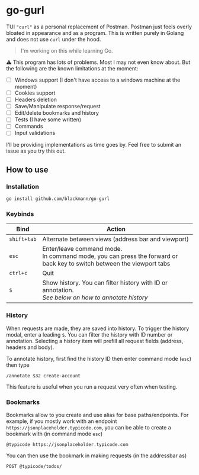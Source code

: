 # go-gurl

TUI `"curl"` as a personal replacement of Postman. Postman just feels overly bloated in appearance and as a program.
This is written purely in Golang and does not use `curl` under the hood.

> I'm working on this while learning Go.

⚠️ This program has lots of problems. Most I may not even know about. But the following are the known limitations at the
moment:

- [ ] Windows support (I don't have access to a windows machine at the moment)
- [ ] Cookies support
- [ ] Headers deletion
- [ ] Save/Manipulate response/request
- [ ] Edit/delete bookmarks and history
- [ ] Tests (I have some written)
- [ ] Commands
- [ ] Input validations

I'll be providing implementations as time goes by. Feel free to submit an issue as you try this out.

## How to use

### Installation

```bash
go install github.com/blackmann/go-gurl
```

### Keybinds

| Bind        | Action                                                                                                                    |
|-------------|---------------------------------------------------------------------------------------------------------------------------|
| `shift+tab` | Alternate between views (address bar and viewport)                                                                        |
| `esc`       | Enter/leave command mode. <br/>In command mode, you can press the forward or back key to switch between the viewport tabs |
| `ctrl+c`    | Quit                                                                                                                      |
| `$`         | Show history. You can filter history with ID or annotation. <br/>_See below on how to annotate history_                   |

### History

When requests are made, they are saved into history. To trigger the history modal, enter a leading `$`. 
You can filter the history with ID number or annotation. Selecting a history item will prefill all request fields (address, headers and body).

To annotate history, first find the history ID then enter command mode (`esc`) then type

```
/annotate $32 create-account
```

This feature is useful when you run a request very often when testing.

### Bookmarks

Bookmarks allow to you create and use alias for base paths/endpoints. 
For example, if you mostly work with an endpoint `https://jsonplaceholder.typicode.com`, you can be able to create a bookmark with (in command mode `esc`)

```
@typicode https://jsonplaceholder.typicode.com
```

You can then use the bookmark in making requests (in the addressbar as)

```
POST @typicode/todos/
```


